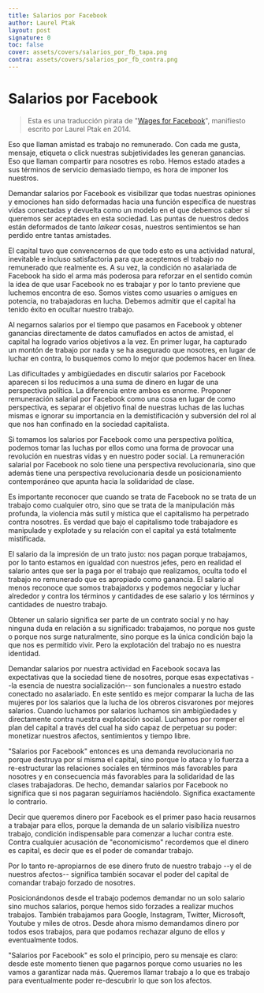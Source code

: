 ```yaml
---
title: Salarios por Facebook
author: Laurel Ptak
layout: post
signature: 0
toc: false
cover: assets/covers/salarios_por_fb_tapa.png
contra: assets/covers/salarios_por_fb_contra.png
---
```


Salarios por Facebook
=====================

> Esta es una traducción pirata de "[Wages for
> Facebook](http://wagesforfacebook.com/)", manifiesto escrito por
> Laurel Ptak en 2014.

Eso que llaman amistad es trabajo no remunerado.  Con cada me gusta,
mensaje, etiqueta o click nuestras subjetividades les generan ganancias.
Eso que llaman compartir para nosotres es robo.  Hemos estado atades a
sus términos de servicio demasiado tiempo, es hora de imponer los
nuestros.

Demandar salarios por Facebook es visibilizar que todas nuestras
opiniones y emociones han sido deformadas hacia una función específica
de nuestras vidas conectadas y devuelta como un modelo en el que debemos
caber si queremos ser aceptades en esta sociedad.  Las puntas de
nuestros dedos están deformados de tanto _laikear_ cosas, nuestros
sentimientos se han perdido entre tantas amistades.

El capital tuvo que convencernos de que todo esto es una actividad
natural, inevitable e incluso satisfactoria para que aceptemos el
trabajo no remunerado que realmente es.  A su vez, la condición no
asalariada de Facebook ha sido el arma más poderosa para reforzar en el
sentido común la idea de que usar Facebook no es trabajar y por lo tanto
previene que luchemos encontra de eso.  Somos vistes como usuaries o
amigues en potencia, no trabajadoras en lucha.  Debemos admitir que el
capital ha tenido éxito en ocultar nuestro trabajo.

Al negarnos salarios por el tiempo que pasamos en Facebook y obtener
ganancias directamente de datos camuflados en actos de amistad, el
capital ha logrado varios objetivos a la vez.  En  primer lugar, ha
capturado un montón de trabajo por nada y se ha asegurado que nosotres,
en lugar de luchar en contra, lo busquemos como lo mejor que podemos
hacer en línea.

Las dificultades y ambigüedades en discutir salarios por Facebook
aparecen si los reducimos a una suma de dinero en lugar de una
perspectiva política.  La diferencia entre ambos es enorme.  Proponer
remuneración salarial por Facebook como una cosa en lugar de como
perspectiva, es separar el objetivo final de nuestras luchas de las
luchas mismas e ignorar su importancia en la demistificación y
subversión del rol al que nos han confinado en la sociedad capitalista.

Si tomamos los salarios por Facebook como una perspectiva política,
podemos tomar las luchas por ellos como una forma de provocar una
revolución en nuestras vidas y en nuestro poder social.  La remuneración
salarial por Facebook no solo tiene una perspectiva revolucionaria, sino
que además tiene una perspectiva revolucionaria desde un posicionamiento
contemporáneo que apunta hacia la solidaridad de clase.

Es importante reconocer que cuando se trata de Facebook no se trata de
un trabajo como cualquier otro, sino que se trata de la manipulación más
profunda, la violencia más sutil y mística que el capitalismo ha
perpetrado contra nosotres.  Es verdad que bajo el capitalismo tode
trabajadore es manipulade y explotade y su relación con el capital ya
está totalmente mistificada.

El salario da la impresión de un trato justo: nos pagan porque
trabajamos, por lo tanto estamos en igualdad con nuestros jefes, pero en
realidad el salario antes que ser la paga por el trabajo que realizamos,
oculta todo el trabajo no remunerado que es apropiado como ganancia.  El
salario al menos reconoce que somos trabajadorxs y podemos negociar y
luchar alrededor y contra los términos y cantidades de ese salario y los
términos y cantidades de nuestro trabajo.

Obtener un salario significa ser parte de un contrato social y no hay
ninguna duda en relación a su significado: trabajamos, no porque nos
guste o porque nos surge naturalmente, sino porque es la única condición
bajo la que nos es permitido vivir.  Pero la explotación del trabajo no
es nuestra identidad.

Demandar salarios por nuestra actividad en Facebook socava las
expectativas que la sociedad tiene de nosotres, porque esas expectativas
--la esencia de nuestra socialización-- son funcionales a nuestro estado
conectado no asalariado.  En este sentido es mejor comparar la lucha de
las mujeres por los salarios que la lucha de los obreros cisvarones por
mejores salarios.  Cuando luchamos por salarios luchamos sin
ambigüedades y directamente contra nuestra explotación social.  Luchamos
por romper el plan del capital a través del cual ha sido capaz de
perpetuar su poder: monetizar nuestros afectos, sentimientos y tiempo
libre.

"Salarios por Facebook" entonces es una demanda revolucionaria no porque
destruya por sí misma el capital, sino porque lo ataca y lo fuerza a
re-estructurar las relaciones sociales en términos más favorables para
nosotres y en consecuencia más favorables para la solidaridad de las
clases trabajadoras.  De hecho, demandar salarios por Facebook no
significa que si nos pagaran seguiríamos haciéndolo.  Significa
exactamente lo contrario.

Decir que queremos dinero por Facebook es el primer paso hacia reusarnos
a trabajar para ellos, porque la demanda de un salario visibiliza
nuestro trabajo, condición indispensable para comenzar a luchar contra
este.  Contra cualquier acusación de "economicismo" recordemos que el
dinero es capital, es decir que es el poder de comandar trabajo.

Por lo tanto re-apropiarnos de ese dinero fruto de nuestro trabajo --y
el de nuestros afectos-- significa también socavar el poder del capital
de comandar trabajo forzado de nosotres.

Posicionándonos desde el trabajo podemos demandar no un solo salario
sino muchos salarios, porque hemos sido forzades a realizar muchos
trabajos.  También trabajamos para Google, Instagram, Twitter,
Microsoft, Youtube y miles de otros.  Desde ahora mismo demandamos
dinero por todos esos trabajos, para que podamos rechazar alguno de
ellos y eventualmente todos.

"Salarios por Facebook" es solo el principio, pero su mensaje es claro:
desde este momento tienen que pagarnos porque como usuaries no les vamos
a garantizar nada más.  Queremos llamar trabajo a lo que es trabajo para
eventualmente poder re-descubrir lo que son los afectos.
